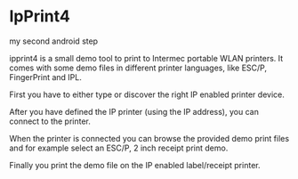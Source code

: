IpPrint4
========

my second android step

ipprint4 is a small demo tool to print to Intermec portable WLAN printers. It comes with some demo files in different printer languages, like ESC/P, FingerPrint and IPL.

First you have to either type or discover the right IP enabled printer device.

After you have defined the IP printer (using the IP address), you can connect to the printer.

When the printer is connected you can browse the provided demo print files and for example select an ESC/P, 2 inch receipt print demo.

Finally you print the demo file on the IP enabled label/receipt printer.
